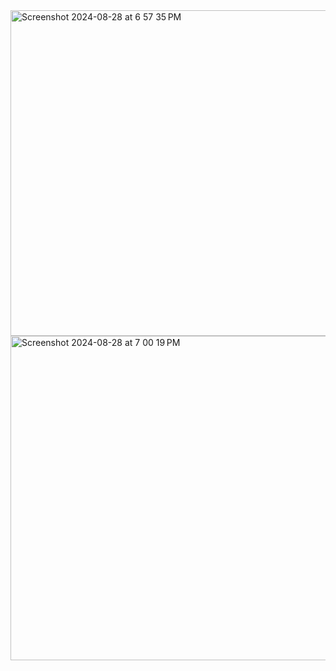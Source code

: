 <img width="521" alt="Screenshot 2024-08-28 at 6 57 35 PM" src="https://github.com/user-attachments/assets/085e7805-c784-4d2e-92bf-afc7093e478e">
<img width="519" alt="Screenshot 2024-08-28 at 7 00 19 PM" src="https://github.com/user-attachments/assets/a284c2d1-6f51-4001-bdf5-79de219d4245">
